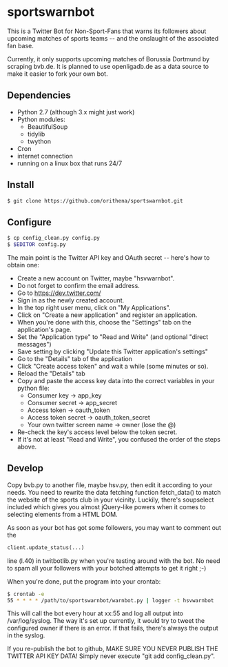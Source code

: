 sportswarnbot
=============

This is a Twitter Bot for Non-Sport-Fans that warns its followers about upcoming 
matches of sports teams -- and the onslaught of the associated fan base.

Currently, it only supports upcoming matches of Borussia Dortmund by scraping bvb.de.
It is planned to use openligadb.de as a data source to make it easier to fork your
own bot.



Dependencies
------------

  * Python 2.7 (although 3.x might just work)
  * Python modules:
    * BeautifulSoup
    * tidylib
    * twython
  * Cron
  * internet connection
  * running on a linux box that runs 24/7



Install
-------

```bash
$ git clone https://github.com/orithena/sportswarnbot.git
```

Configure
---------

```bash
$ cp config_clean.py config.py
$ $EDITOR config.py
```

The main point is the Twitter API key and OAuth secret -- here's 
how to obtain one:

  * Create a new account on Twitter, maybe "hsvwarnbot".
  * Do not forget to confirm the email address.
  * Go to https://dev.twitter.com/
  * Sign in as the newly created account.
  * In the top right user menu, click on "My Applications".
  * Click on "Create a new application" and register an application.
  * When you're done with this, choose the "Settings" tab on the application's page.
  * Set the "Application type" to "Read and Write" (and optional "direct messages")
  * Save setting by clicking "Update this Twitter application's settings"
  * Go to the "Details" tab of the application
  * Click "Create access token" and wait a while (some minutes or so).
  * Reload the "Details" tab
  * Copy and paste the access key data into the correct variables in your python file:
    * Consumer key        -> app_key
    * Consumer secret     -> app_secret
    * Access token        -> oauth_token
    * Access token secret -> oauth_token_secret
    * Your own twitter screen name -> owner (lose the @)
  * Re-check the key's access level below the token secret.
  * If it's not at least "Read and Write", you confused the order of the steps above.


Develop
-------

Copy bvb.py to another file, maybe hsv.py, then edit it according to your
needs. You need to rewrite the data fetching function fetch_data() to match
the website of the sports club in your vicinity. Luckily, there's
soupselect included which gives you almost jQuery-like powers when it comes
to selecting elements from a HTML DOM.

As soon as your bot has got some followers, you may want to comment out the 
```python
client.update_status(...)
```
line (l.40) in twitbotlib.py when you're testing around with the bot. No need to spam
all your followers with your botched attempts to get it right ;-)

When you're done, put the program into your crontab:
```bash
$ crontab -e
55 * * * * /path/to/sportswarnbot/warnbot.py | logger -t hsvwarnbot
```
  
This will call the bot every hour at xx:55 and log all output into /var/log/syslog.
The way it's set up currently, it would try to tweet the configured owner if there 
is an error. If that fails, there's always the output in the syslog.

If you re-publish the bot to github, MAKE SURE YOU NEVER PUBLISH THE TWITTER API KEY DATA!
Simply never execute "git add config_clean.py".
